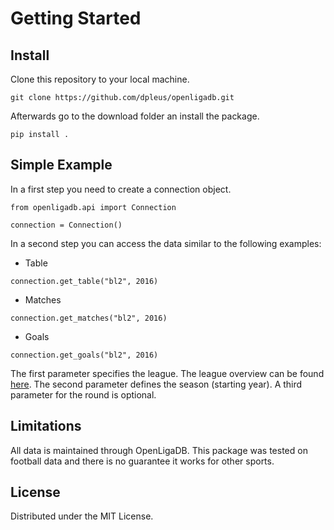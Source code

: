 # Getting Started
## Install
Clone this repository to your local machine.
```
git clone https://github.com/dpleus/openligadb.git
```

Afterwards go to the download folder an install the package.

```
pip install .
```

## Simple Example

In a first step you need to create a connection object.

```
from openligadb.api import Connection

connection = Connection()
```

In a second step you can access the data similar to the following examples:
* Table
```
connection.get_table("bl2", 2016)
```

* Matches
```
connection.get_matches("bl2", 2016)
```

* Goals
```
connection.get_goals("bl2", 2016)
```

The first parameter specifies the league. The league overview can be found [here](https://www.openligadb.de/Datenhaushalt/). The second parameter defines the season (starting year). A third parameter for the round is optional.

## Limitations
All data is maintained through OpenLigaDB. This package was tested on football data and there is no guarantee it works for other sports.

## License

Distributed under the MIT License. 